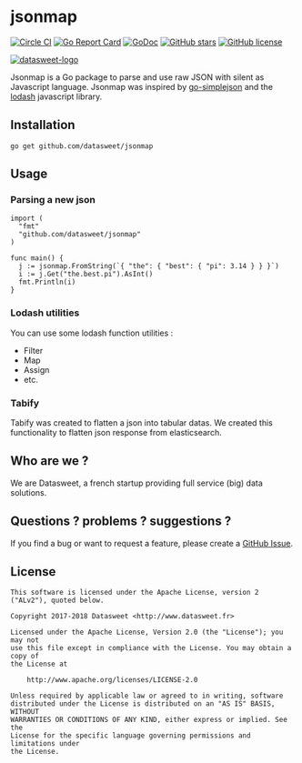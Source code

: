 
# jsonmap
[![Circle CI](https://circleci.com/gh/datasweet/jsonmap.svg?style=svg)](https://circleci.com/gh/datasweet/jsonmap) [![Go Report Card](https://goreportcard.com/badge/github.com/datasweet/jsonmap)](https://goreportcard.com/report/github.com/datasweet/jsonmap) [![GoDoc](https://godoc.org/github.com/datasweet/jsonmap?status.png)](https://godoc.org/github.com/datasweet/jsonmap) [![GitHub stars](https://img.shields.io/github/stars/datasweet/jsonmap.svg)](https://github.com/datasweet/jsonmap/stargazers)
[![GitHub license](https://img.shields.io/github/license/datasweet/jsonmap.svg)](https://github.com/datasweet/jsonmap/blob/master/LICENSE)

[![datasweet-logo](https://www.datasweet.fr/wp-content/uploads/2019/02/datasweet-black.png)](http://www.datasweet.fr)

Jsonmap is a Go package to parse and use raw JSON with silent as Javascript language.
Jsonmap was inspired by [go-simplejson](https://github.com/bitly/go-simplejson) and the [lodash](https://lodash.com/) javascript library.


## Installation
```
go get github.com/datasweet/jsonmap
```

## Usage

### Parsing a new json
```
import (
  "fmt"
  "github.com/datasweet/jsonmap"
)

func main() {
  j := jsonmap.FromString(`{ "the": { "best": { "pi": 3.14 } } }`)
  i := j.Get("the.best.pi").AsInt()
  fmt.Println(i)
}
```

### Lodash utilities
You can use some lodash function utilities : 
* Filter
* Map
* Assign
* etc.

### Tabify
Tabify was created to flatten a json into tabular datas. We created this functionality to flatten json response from elasticsearch.

## Who are we ?
We are Datasweet, a french startup providing full service (big) data solutions.

## Questions ? problems ? suggestions ?
If you find a bug or want to request a feature, please create a [GitHub Issue](https://github.com/datasweet/jsonmap/issues/new).

## License
```
This software is licensed under the Apache License, version 2 ("ALv2"), quoted below.

Copyright 2017-2018 Datasweet <http://www.datasweet.fr>

Licensed under the Apache License, Version 2.0 (the "License"); you may not
use this file except in compliance with the License. You may obtain a copy of
the License at

    http://www.apache.org/licenses/LICENSE-2.0

Unless required by applicable law or agreed to in writing, software
distributed under the License is distributed on an "AS IS" BASIS, WITHOUT
WARRANTIES OR CONDITIONS OF ANY KIND, either express or implied. See the
License for the specific language governing permissions and limitations under
the License.
```
